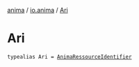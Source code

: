 [anima](../index.md) / [io.anima](index.md) / [Ari](./-ari.md)

# Ari

`typealias Ari = `[`AnimaRessourceIdentifier`](-anima-ressource-identifier/index.md)
